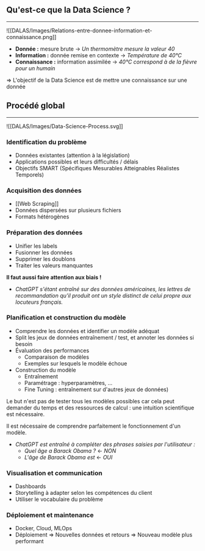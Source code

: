 
## Qu'est-ce que la Data Science ?

<hr>

![[DALAS/Images/Relations-entre-donnee-information-et-connaissance.png]]

* **Donnée :** mesure brute $\rightarrow$ *Un thermomètre mesure la valeur 40*
* **Information :** donnée remise en contexte $\rightarrow$ *Température de 40°C*
* **Connaissance :** information assimilée $\rightarrow$ *40°C correspond à de la fièvre pour un humain*

$\Rightarrow$ L'objectif de la Data Science est de mettre une connaissance sur une donnée


## Procédé global

<hr>

![[DALAS/Images/Data-Science-Process.svg]]
### Identification du problème

* Données existantes (attention à la législation)
* Applications possibles et leurs difficultés / délais
* Objectifs SMART (Spécifiques Mesurables Atteignables Réalistes Temporels)


### Acquisition des données

* [[Web Scraping]]
* Données dispersées sur plusieurs fichiers
* Formats hétérogènes


### Préparation des données

* Unifier les labels
* Fusionner les données
* Supprimer les doublons
* Traiter les valeurs manquantes

**Il faut aussi faire attention aux biais !**
- *ChatGPT s'étant entraîné sur des données américaines, les lettres de recommandation qu'il produit ont un style distinct de celui propre aux locuteurs français.*


### Planification et construction du modèle

* Comprendre les données et identifier un modèle adéquat
* Split les jeux de données entraînement / test, et annoter les données si besoin
* Évaluation des performances
	* Comparaison de modèles
	* Exemples sur lesquels le modèle échoue
* Construction du modèle
	* Entraînement
	* Paramétrage : hyperparamètres, ...
	* Fine Tuning : entraînement sur d'autres jeux de données)

Le but n'est pas de tester tous les modèles possibles car cela peut demander du temps et des ressources de calcul : une intuition scientifique est nécessaire.

Il est nécessaire de comprendre parfaitement le fonctionnement d'un modèle.
- *ChatGPT est entraîné à compléter des phrases saisies par l'utilisateur :*
	- *Quel âge a Barack Obama ?* $\leftarrow$ *NON*
	- *L'âge de Barack Obama est* $\leftarrow$ *OUI*


### Visualisation et communication

- Dashboards
- Storytelling à adapter selon les compétences du client
- Utiliser le vocabulaire du problème


### Déploiement et maintenance

- Docker, Cloud, MLOps
- Déploiement $\Rightarrow$ Nouvelles données et retours $\Rightarrow$ Nouveau modèle plus performant